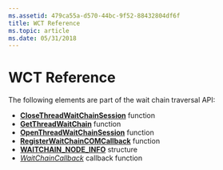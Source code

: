 ```yaml
---
ms.assetid: 479ca55a-d570-44bc-9f52-88432804df6f
title: WCT Reference
ms.topic: article
ms.date: 05/31/2018
---
```


# WCT Reference

The following elements are part of the wait chain traversal API:

-   [**CloseThreadWaitChainSession**](/windows/desktop/api/Wct/nf-wct-closethreadwaitchainsession) function
-   [**GetThreadWaitChain**](/windows/desktop/api/Wct/nf-wct-getthreadwaitchain) function
-   [**OpenThreadWaitChainSession**](/windows/desktop/api/Wct/nf-wct-openthreadwaitchainsession) function
-   [**RegisterWaitChainCOMCallback**](/windows/desktop/api/Wct/nf-wct-registerwaitchaincomcallback) function
-   [**WAITCHAIN\_NODE\_INFO**](/windows/desktop/api/Wct/ns-wct-waitchain_node_info) structure
-   [*WaitChainCallback*](/windows/win32/api/wct/nc-wct-pwaitchaincallback) callback function

 

 